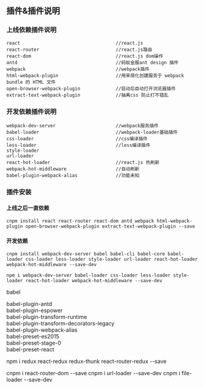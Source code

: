 ## 插件&插件说明
### 上线依赖插件说明
```
react                                   //react.js  
react-router                            //react.js路由  
react-dom                               //react.js dom操作  
antd                                    //蚂蚁金服ant design 插件  
webpack                                 //webpack插件  
html-webpack-plugin                     //用来简化创建服务于 webpack bundle 的 HTML 文件  
open-browser-webpack-plugin             //启动后自动打开浏览器插件  
extract-text-webpack-plugin             //抽离css 防止打不错乱
```
### 开发依赖插件说明
```
webpack-dev-server                      //webpack服务插件  
babel-loader                            //webpack-loader基础插件  
css-loader                              //css编译插件  
less-loader                             //less编译插件  
style-loader  
url-loader  
react-hot-loader                        //react.js 热刷新  
webpack-hot-middleware                  //自动刷新  
babel-plugin-webpack-alias              //功能未知  
```
### 插件安装
#### 上线之后一直依赖
```
cnpm install react react-router react-dom antd webpack html-webpack-plugin open-browser-webpack-plugin extract-text-webpack-plugin --save
```
#### 开发依赖
```
cnpm install webpack-dev-server babel babel-cli babel-core babel-loader css-loader less-loader style-loader url-loader react-hot-loader webpack-hot-middleware --save-dev
```
```
npm i webpack-dev-server babel-loader css-loader less-loader style-loader react-hot-loader webpack-hot-middleware --save-dev    
```
babel

babel-plugin-antd  
babel-plugin-espower  
babel-plugin-transform-runtime  
babel-plugin-transform-decorators-legacy  
babel-plugin-webpack-alias  
babel-preset-es2015  
babel-preset-stage-0  
babel-preset-react

npm i redux react-redux redux-thunk react-router-redux   --save

cnpm i react-router-dom --save
cnpm i url-loader --save-dev
cnpm i file-loader --save-dev